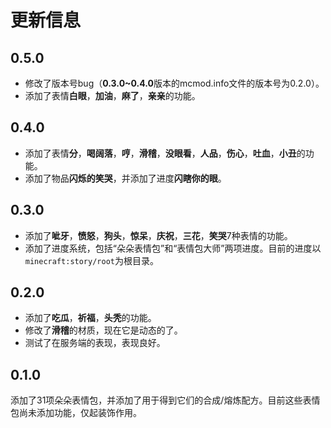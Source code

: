 # 更新信息

## 0.5.0
- 修改了版本号bug（**0.3.0~0.4.0**版本的mcmod.info文件的版本号为0.2.0）。
- 添加了表情**白眼**，**加油**，**麻了**，**亲亲**的功能。

## 0.4.0
- 添加了表情**分**，**喝阔落**，**哼**，**滑稽**，**没眼看**，**人品**，**伤心**，**吐血**，**小丑**的功能。
- 添加了物品**闪烁的笑哭**，并添加了进度**闪瞎你的眼**。

## 0.3.0
- 添加了**呲牙**，**愤怒**，**狗头**，**惊呆**，**庆祝**，**三花**，**笑哭**7种表情的功能。
- 添加了进度系统，包括“朵朵表情包”和“表情包大师”两项进度。目前的进度以`minecraft:story/root`为根目录。

## 0.2.0
- 添加了**吃瓜**，**祈福**，**头秃**的功能。
- 修改了**滑稽**的材质，现在它是动态的了。
- 测试了在服务端的表现，表现良好。

## 0.1.0
添加了31项朵朵表情包，并添加了用于得到它们的合成/熔炼配方。目前这些表情包尚未添加功能，仅起装饰作用。